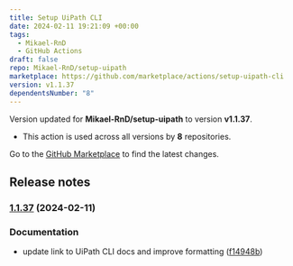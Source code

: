 ```yaml
---
title: Setup UiPath CLI
date: 2024-02-11 19:21:09 +00:00
tags:
  - Mikael-RnD
  - GitHub Actions
draft: false
repo: Mikael-RnD/setup-uipath
marketplace: https://github.com/marketplace/actions/setup-uipath-cli
version: v1.1.37
dependentsNumber: "8"
---
```



Version updated for **Mikael-RnD/setup-uipath** to version **v1.1.37**.
- This action is used across all versions by **8** repositories.

Go to the [GitHub Marketplace](https://github.com/marketplace/actions/setup-uipath-cli) to find the latest changes.

## Release notes

### [1.1.37](https://github.com/Mikael-RnD/setup-uipath/compare/v1.1.36...v1.1.37) (2024-02-11)


### Documentation

* update link to UiPath CLI docs and improve formatting ([f14948b](https://github.com/Mikael-RnD/setup-uipath/commit/f14948b78fced962ddef08918a4f68fba7506966))
